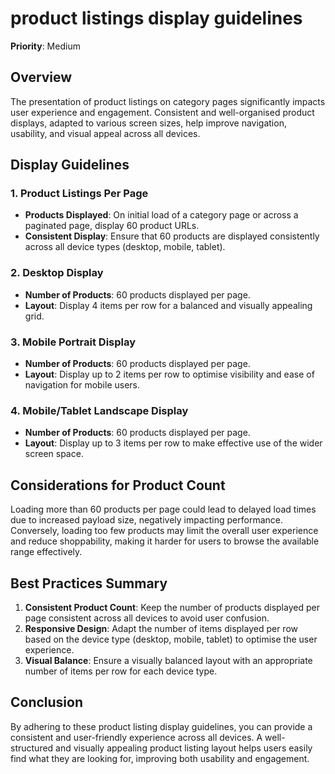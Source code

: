 
# product listings display guidelines

**Priority**: Medium

## Overview

The presentation of product listings on category pages significantly impacts user experience and engagement. Consistent and well-organised product displays, adapted to various screen sizes, help improve navigation, usability, and visual appeal across all devices.

## Display Guidelines

### 1. Product Listings Per Page

- **Products Displayed**: On initial load of a category page or across a paginated page, display 60 product URLs.
- **Consistent Display**: Ensure that 60 products are displayed consistently across all device types (desktop, mobile, tablet).

### 2. Desktop Display

- **Number of Products**: 60 products displayed per page.
- **Layout**: Display 4 items per row for a balanced and visually appealing grid.

### 3. Mobile Portrait Display

- **Number of Products**: 60 products displayed per page.
- **Layout**: Display up to 2 items per row to optimise visibility and ease of navigation for mobile users.

### 4. Mobile/Tablet Landscape Display

- **Number of Products**: 60 products displayed per page.
- **Layout**: Display up to 3 items per row to make effective use of the wider screen space.

## Considerations for Product Count

Loading more than 60 products per page could lead to delayed load times due to increased payload size, negatively impacting performance. Conversely, loading too few products may limit the overall user experience and reduce shoppability, making it harder for users to browse the available range effectively.

## Best Practices Summary

1. **Consistent Product Count**: Keep the number of products displayed per page consistent across all devices to avoid user confusion.
2. **Responsive Design**: Adapt the number of items displayed per row based on the device type (desktop, mobile, tablet) to optimise the user experience.
3. **Visual Balance**: Ensure a visually balanced layout with an appropriate number of items per row for each device type.

## Conclusion

By adhering to these product listing display guidelines, you can provide a consistent and user-friendly experience across all devices. A well-structured and visually appealing product listing layout helps users easily find what they are looking for, improving both usability and engagement.
